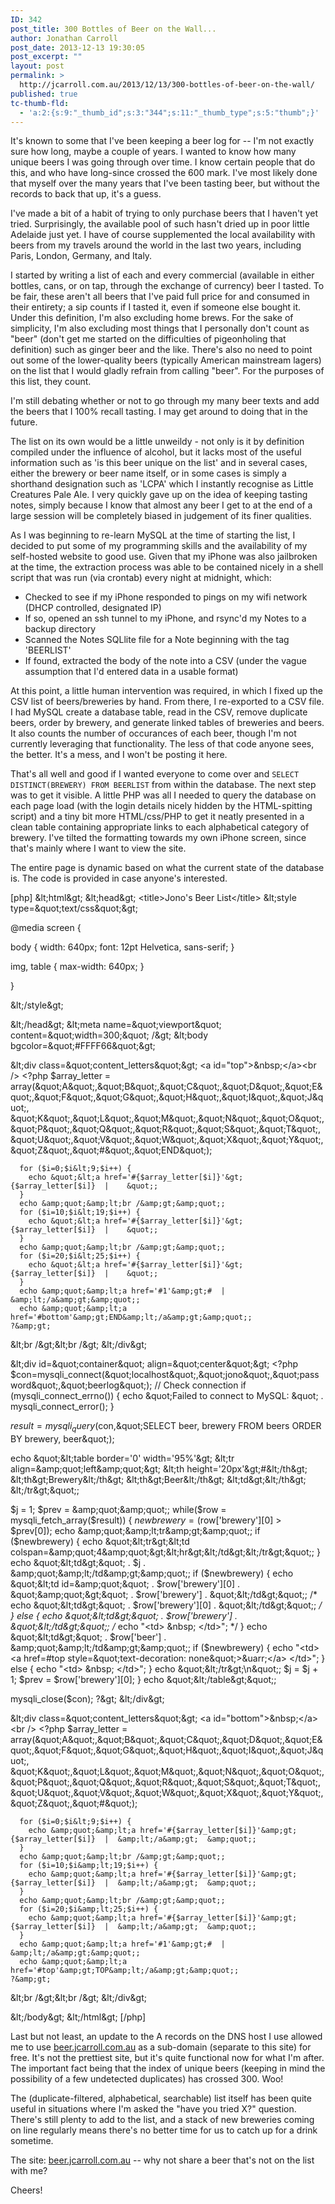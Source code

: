 ```yaml
---
ID: 342
post_title: 300 Bottles of Beer on the Wall...
author: Jonathan Carroll
post_date: 2013-12-13 19:30:05
post_excerpt: ""
layout: post
permalink: >
  http://jcarroll.com.au/2013/12/13/300-bottles-of-beer-on-the-wall/
published: true
tc-thumb-fld:
  - 'a:2:{s:9:"_thumb_id";s:3:"344";s:11:"_thumb_type";s:5:"thumb";}'
---
```

It's known to some that I've been keeping a beer log for -- I'm not exactly sure how long, maybe a couple of years. I wanted to know how many unique beers I was going through over time. I know certain people that do this, and who have long-since crossed the 600 mark. I've most likely done that myself over the many years that I've been tasting beer, but without the records to back that up, it's a guess.

<!--more-->

I've made a bit of a habit of trying to only purchase beers that I haven't yet tried. Surprisingly, the available pool of such hasn't dried up in poor little Adelaide just yet. I have of course supplemented the local availability with beers from my travels around the world in the last two years, including Paris, London, Germany, and Italy.

I started by writing a list of each and every commercial (available in either bottles, cans, or on tap, through the exchange of currency) beer I tasted. To be fair, these aren't all beers that I've paid full price for and consumed in their entirety; a sip counts if I tasted it, even if someone else bought it. Under this definition, I'm also excluding home brews. For the sake of simplicity, I'm also excluding most things that I personally don't count as "beer" (don't get me started on the difficulties of pigeonholing that definition) such as ginger beer and the like. There's also no need to point out some of the lower-quality beers (typically American mainstream lagers) on the list that I would gladly refrain from calling "beer". For the purposes of this list, they count.

I'm still debating whether or not to go through my many beer texts and add the beers that I 100% recall tasting. I may get around to doing that in the future.

The list on its own would be a little unweildy - not only is it by definition compiled under the influence of alcohol, but it lacks most of the useful information such as 'is this beer unique on the list' and in several cases, either the brewery or beer name itself, or in some cases is simply a shorthand designation such as 'LCPA' which I instantly recognise as Little Creatures Pale Ale. I very quickly gave up on the idea of keeping tasting notes, simply because I know that almost any beer I get to at the end of a large session will be completely biased in judgement of its finer qualities.

As I was beginning to re-learn MySQL at the time of starting the list, I decided to put some of my programming skills and the availability of my self-hosted website to good use. Given that my iPhone was also jailbroken at the time, the extraction process was able to be contained nicely in a shell script that was run (via crontab) every night at midnight, which:
<ul>
	<li>Checked to see if my iPhone responded to pings on my wifi network (DHCP controlled, designated IP)</li>
	<li>If so, opened an ssh tunnel to my iPhone, and rsync'd my Notes to a backup directory</li>
	<li>Scanned the Notes SQLlite file for a Note beginning with the tag 'BEERLIST'</li>
	<li>If found, extracted the body of the note into a CSV (under the vague assumption that I'd entered data in a usable format)</li>
</ul>
At this point, a little human intervention was required, in which I fixed up the CSV list of beers/breweries by hand. From there, I re-exported to a CSV file. I had MySQL create a database table, read in the CSV, remove duplicate beers, order by brewery, and generate linked tables of breweries and beers. It also counts the number of occurances of each beer, though I'm not currently leveraging that functionality. The less of that code anyone sees, the better. It's a mess, and I won't be posting it here.

That's all well and good if I wanted everyone to come over and <code>SELECT DISTINCT(BREWERY) FROM BEERLIST</code> from within the database. The next step was to get it visible. A little PHP was all I needed to query the database on each page load (with the login details nicely hidden by the HTML-spitting script) and a tiny bit more HTML/css/PHP to get it neatly presented in a clean table containing appropriate links to each alphabetical category of brewery. I've tilted the formatting towards my own iPhone screen, since that's mainly where I want to view the site.

The entire page is dynamic based on what the current state of the database is. The code is provided in case anyone's interested.

[php]
&amp;lt;html&amp;gt;
&amp;lt;head&amp;gt;
&lt;title&gt;Jono's Beer List&lt;/title&gt;
&amp;lt;style type=&amp;quot;text/css&amp;quot;&amp;gt;

@media screen {

body {
width: 640px;
font: 12pt Helvetica, sans-serif;
} 

img, table {
max-width: 640px;
} 

}

&amp;lt;/style&amp;gt;

&amp;lt;/head&amp;gt;
&amp;lt;meta name=&amp;quot;viewport&amp;quot; content=&amp;quot;width=300;&amp;quot; /&amp;gt;
&amp;lt;body bgcolor=&amp;quot;#FFFF66&amp;quot;&amp;gt;

&amp;lt;div class=&amp;quot;content_letters&amp;quot;&amp;gt;
&lt;a id=&quot;top&quot;&gt;&amp;nbsp;&lt;/a&gt;&lt;br /&gt;
      &lt;?php
      $array_letter = array(&amp;quot;A&amp;quot;,&amp;quot;B&amp;quot;,&amp;quot;C&amp;quot;,&amp;quot;D&amp;quot;,&amp;quot;E&amp;quot;,&amp;quot;F&amp;quot;,&amp;quot;G&amp;quot;,&amp;quot;H&amp;quot;,&amp;quot;I&amp;quot;,&amp;quot;J&amp;quot;,
	                    &amp;quot;K&amp;quot;,&amp;quot;L&amp;quot;,&amp;quot;M&amp;quot;,&amp;quot;N&amp;quot;,&amp;quot;O&amp;quot;,&amp;quot;P&amp;quot;,&amp;quot;Q&amp;quot;,&amp;quot;R&amp;quot;,&amp;quot;S&amp;quot;,&amp;quot;T&amp;quot;,
                            &amp;quot;U&amp;quot;,&amp;quot;V&amp;quot;,&amp;quot;W&amp;quot;,&amp;quot;X&amp;quot;,&amp;quot;Y&amp;quot;,&amp;quot;Z&amp;quot;,&amp;quot;#&amp;quot;,&amp;quot;END&amp;quot;);

      for ($i=0;$i&lt;9;$i++) {
        echo &quot;&lt;a href='#{$array_letter[$i]}'&gt;{$array_letter[$i]}  |    &quot;;
      }
      echo &amp;quot;&amp;lt;br /&amp;gt;&amp;quot;;
      for ($i=10;$i&lt;19;$i++) {
        echo &quot;&lt;a href='#{$array_letter[$i]}'&gt;{$array_letter[$i]}  |    &quot;;
      }
      echo &amp;quot;&amp;lt;br /&amp;gt;&amp;quot;;
      for ($i=20;$i&lt;25;$i++) {
        echo &quot;&lt;a href='#{$array_letter[$i]}'&gt;{$array_letter[$i]}  |    &quot;;
      }
      echo &amp;quot;&amp;lt;a href='#1'&amp;gt;#  |  &amp;lt;/a&amp;gt;&amp;quot;;
      echo &amp;quot;&amp;lt;a href='#bottom'&amp;gt;END&amp;lt;/a&amp;gt;&amp;quot;;
    ?&amp;gt;
&amp;lt;br /&amp;gt;&amp;lt;br /&amp;gt;
&amp;lt;/div&amp;gt;

&amp;lt;div id=&amp;quot;container&amp;quot; align=&amp;quot;center&amp;quot;&amp;gt;
&lt;?php
$con=mysqli_connect(&amp;quot;localhost&amp;quot;,&amp;quot;jono&amp;quot;,&amp;quot;password&amp;quot;,&amp;quot;beerlog&amp;quot;);
// Check connection
if (mysqli_connect_errno())
  {
  echo &amp;quot;Failed to connect to MySQL: &amp;quot; . mysqli_connect_error();
  }

$result = mysqli_query($con,&amp;quot;SELECT beer, brewery FROM beers ORDER BY brewery, beer&amp;quot;);

echo &amp;quot;&amp;lt;table border='0' width='95%'&amp;gt;
&amp;lt;tr align=\&amp;quot;left\&amp;quot;&amp;gt;
&amp;lt;th height='20px'&amp;gt;#&amp;lt;/th&amp;gt;
&amp;lt;th&amp;gt;Brewery&amp;lt;/th&amp;gt;
&amp;lt;th&amp;gt;Beer&amp;lt;/th&amp;gt;
&amp;lt;td&amp;gt;&amp;lt;/th&amp;gt;
&amp;lt;/tr&amp;gt;&amp;quot;;

$j = 1;
$prev = &amp;quot;&amp;quot;;
while($row = mysqli_fetch_array($result))
  {
  $newbrewery = ($row['brewery'][0] &gt; $prev[0]);
  echo &amp;quot;&amp;lt;tr&amp;gt;&amp;quot;;
  if ($newbrewery) {
    echo &amp;quot;&amp;lt;tr&amp;gt;&amp;lt;td colspan=\&amp;quot;4\&amp;quot;&amp;gt;&amp;lt;hr&amp;gt;&amp;lt;/td&amp;gt;&amp;lt;/tr&amp;gt;&amp;quot;;
  }
  echo &amp;quot;&amp;lt;td&amp;gt;&amp;quot; . $j . &amp;quot;&amp;lt;/td&amp;gt;&amp;quot;;
  if ($newbrewery) {
    echo &amp;quot;&amp;lt;td id=\&amp;quot;&amp;quot; . $row['brewery'][0] . &amp;quot;\&amp;quot;&amp;gt;&amp;quot; . $row['brewery'] . &amp;quot;&amp;lt;/td&amp;gt;&amp;quot;;
  /*  echo &amp;quot;&amp;lt;td&amp;gt;&amp;quot; . $row['brewery'][0] . &amp;quot;&amp;lt;/td&amp;gt;&amp;quot;; */
  } else {
    echo &amp;quot;&amp;lt;td&amp;gt;&amp;quot; . $row['brewery'] . &amp;quot;&amp;lt;/td&amp;gt;&amp;quot;;
  /*  echo &quot;&lt;td&gt; &amp;nbsp; &lt;/td&gt;&quot;; */
  }
  echo &amp;quot;&amp;lt;td&amp;gt;&amp;quot; . $row['beer'] . &amp;quot;&amp;lt;/td&amp;gt;&amp;quot;;
  if ($newbrewery) {
    echo &quot;&lt;td&gt; &lt;a href=#top style=\&quot;text-decoration: none\&quot;&gt;&amp;uarr;&lt;/a&gt; &lt;/td&gt;&quot;;
  } else {
    echo &quot;&lt;td&gt; &amp;nbsp; &lt;/td&gt;&quot;;
  }
  echo &amp;quot;&amp;lt;/tr&amp;gt;\n&amp;quot;;
  $j = $j + 1;
  $prev = $row['brewery'][0];
  }
echo &amp;quot;&amp;lt;/table&amp;gt;&amp;quot;;

mysqli_close($con);
?&amp;gt;
&amp;lt;/div&amp;gt;

&amp;lt;div class=&amp;quot;content_letters&amp;quot;&amp;gt;
&lt;a id=&quot;bottom&quot;&gt;&amp;nbsp;&lt;/a&gt;&lt;br /&gt;
      &lt;?php
      $array_letter = array(&amp;quot;A&amp;quot;,&amp;quot;B&amp;quot;,&amp;quot;C&amp;quot;,&amp;quot;D&amp;quot;,&amp;quot;E&amp;quot;,&amp;quot;F&amp;quot;,&amp;quot;G&amp;quot;,&amp;quot;H&amp;quot;,&amp;quot;I&amp;quot;,&amp;quot;J&amp;quot;,
	                    &amp;quot;K&amp;quot;,&amp;quot;L&amp;quot;,&amp;quot;M&amp;quot;,&amp;quot;N&amp;quot;,&amp;quot;O&amp;quot;,&amp;quot;P&amp;quot;,&amp;quot;Q&amp;quot;,&amp;quot;R&amp;quot;,&amp;quot;S&amp;quot;,&amp;quot;T&amp;quot;,
                            &amp;quot;U&amp;quot;,&amp;quot;V&amp;quot;,&amp;quot;W&amp;quot;,&amp;quot;X&amp;quot;,&amp;quot;Y&amp;quot;,&amp;quot;Z&amp;quot;,&amp;quot;#&amp;quot;);

      for ($i=0;$i&lt;9;$i++) {
        echo &amp;quot;&amp;lt;a href='#{$array_letter[$i]}'&amp;gt;{$array_letter[$i]}  |  &amp;lt;/a&amp;gt;  &amp;quot;;
      }
      echo &amp;quot;&amp;lt;br /&amp;gt;&amp;quot;;
      for ($i=10;$i&amp;lt;19;$i++) {
        echo &amp;quot;&amp;lt;a href='#{$array_letter[$i]}'&amp;gt;{$array_letter[$i]}  |  &amp;lt;/a&amp;gt;  &amp;quot;;
      }
      echo &amp;quot;&amp;lt;br /&amp;gt;&amp;quot;;
      for ($i=20;$i&amp;lt;25;$i++) {
        echo &amp;quot;&amp;lt;a href='#{$array_letter[$i]}'&amp;gt;{$array_letter[$i]}  |  &amp;lt;/a&amp;gt;  &amp;quot;;
      }
      echo &amp;quot;&amp;lt;a href='#1'&amp;gt;#  |  &amp;lt;/a&amp;gt;&amp;quot;;
      echo &amp;quot;&amp;lt;a href='#top'&amp;gt;TOP&amp;lt;/a&amp;gt;&amp;quot;;
    ?&amp;gt;
&amp;lt;br /&amp;gt;&amp;lt;br /&amp;gt;
&amp;lt;/div&amp;gt;

&amp;lt;/body&amp;gt;
&amp;lt;/html&amp;gt;
[/php]

Last but not least, an update to the A records on the DNS host I use allowed me to use <a title="beer.jcarroll.com.au" href="http://beer.jcarroll.com.au" target="_blank">beer.jcarroll.com.au</a> as a sub-domain (separate to this site) for free. It's not the prettiest site, but it's quite functional now for what I'm after. The important fact being that the index of unique beers (keeping in mind the possibility of a few undetected duplicates) has crossed 300. Woo!

The (duplicate-filtered, alphabetical, searchable) list itself has been quite useful in situations where I'm asked the "have you tried X?" question. There's still plenty to add to the list, and a stack of new breweries coming on line regularly means there's no better time for us to catch up for a drink sometime.

The site: <a title="beer.jcarroll.com.au" href="http://beer.jcarroll.com.au" target="_blank">beer.jcarroll.com.au</a> -- why not share a beer that's not on the list with me?

Cheers!